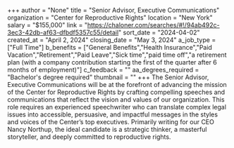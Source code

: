 +++
author = "None"
title = "Senior Advisor, Executive Communications"
organization = "Center for Reproductive Rights"
location = "New York"
salary = "$155,000"
link = "https://chaloner.com/searches/#!/94ab492c-3ec3-42db-af63-dfbdf5357c55/detail"
sort_date = "2024-04-02"
created_at = "April 2, 2024"
closing_date = "May 3, 2024"
a_job_type = ["Full Time"]
b_benefits = ["General Benefits","Health Insurance","Paid Vacation","Retirement","Paid Leave","Sick time","paid time off","a retirement plan (with a company contribution starting the first of the quarter after 6 months of employment)"]
c_feedback = ""
aa_degrees_required = "Bachelor's degree required"
thumbnail = ""
+++
The Senior Advisor, Executive Communications will be at the forefront of advancing the mission of the Center for Reproductive Rights by crafting compelling speeches and communications that reflect the vision and values of our organization. This role requires an experienced speechwriter who can translate complex legal issues into accessible, persuasive, and impactful messages in the styles and voices of the Center’s top executives. Primarily writing for our CEO Nancy Northup, the ideal candidate is a strategic thinker, a masterful storyteller, and deeply committed to reproductive rights. 
